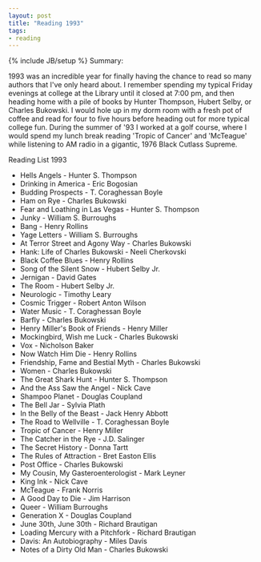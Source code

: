 ```yaml
---
layout: post
title: "Reading 1993"
tags: 
- reading
---
```

{% include JB/setup %}
Summary:

1993 was an incredible year for finally having the chance to read so many authors that I've only heard about. I remember spending my typical Friday evenings at college at the Library until it closed at 7:00 pm, and then heading home with a pile of books by Hunter Thompson, Hubert Selby, or Charles Bukowski. I would hole up in my dorm room with a fresh pot of coffee and read for four to five hours before heading out for more typical college fun. During the summer of '93 I worked at a golf course, where I would spend my lunch break reading 'Tropic of Cancer' and 'McTeague' while listening to AM radio in a gigantic, 1976 Black Cutlass Supreme.



Reading List 1993
* Hells Angels - Hunter S. Thompson
* Drinking in America - Eric Bogosian
* Budding Prospects - T. Coraghessan Boyle
* Ham on Rye - Charles Bukowski
* Fear and Loathing in Las Vegas - Hunter S. Thompson
* Junky - William S. Burroughs
* Bang - Henry Rollins
* Yage Letters - William S. Burroughs
* At Terror Street and Agony Way - Charles Bukowski
* Hank: Life of Charles Bukowski - Neeli Cherkovski
* Black Coffee Blues - Henry Rollins
* Song of the Silent Snow - Hubert Selby Jr.
* Jernigan - David Gates
* The Room - Hubert Selby Jr.
* Neurologic - Timothy Leary
* Cosmic Trigger - Robert Anton Wilson
* Water Music - T. Coraghessan Boyle
* Barfly - Charles Bukowski
* Henry Miller's Book of Friends - Henry Miller
* Mockingbird, Wish me Luck - Charles Bukowski
* Vox - Nicholson Baker
* Now Watch Him Die - Henry Rollins
* Friendship, Fame and Bestial Myth - Charles Bukowski
* Women - Charles Bukowski
* The Great Shark Hunt - Hunter S. Thompson
* And the Ass Saw the Angel - Nick Cave
* Shampoo Planet - Douglas Coupland
* The Bell Jar - Sylvia Plath
* In the Belly of the Beast - Jack Henry Abbott
* The Road to Wellville - T. Coraghessan Boyle
* Tropic of Cancer - Henry Miller
* The Catcher in the Rye - J.D. Salinger
* The Secret History - Donna Tartt
* The Rules of Attraction - Bret Easton Ellis
* Post Office - Charles Bukowski
* My Cousin, My Gasteroenterologist - Mark Leyner
* King Ink - Nick Cave
* McTeague - Frank Norris
* A Good Day to Die - Jim Harrison
* Queer - William Burroughs
* Generation X - Douglas Coupland
* June 30th, June 30th - Richard Brautigan
* Loading Mercury with a Pitchfork - Richard Brautigan
* Davis: An Autobiography - Miles Davis
* Notes of a Dirty Old Man - Charles Bukowski

